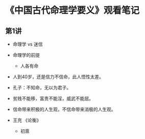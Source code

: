 # 《中国古代命理学要义》观看笔记

## 第1讲

- 命理学 vs 迷信

- 命理学的前提
  - 人各有命

- 人到40岁，还是信力不信命，此人悟性太差。

- 孔子：不知命，无以为君子。

- 贫贱不能移，富贵不能淫，威武不能屈。

- 信命带来积极的人生观，不信命带来消极的人生观。

- 王充 《论衡》
  - 初禀
